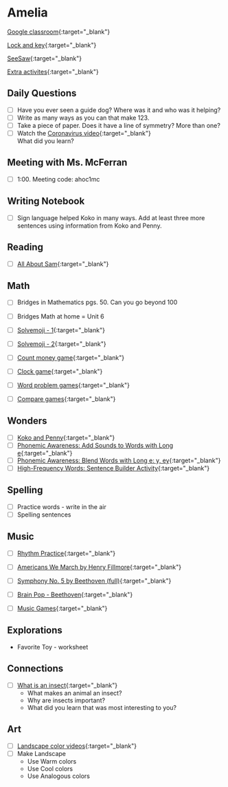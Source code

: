 # Amelia

[Google classroom](https://classroom.google.com/){:target="_blank"}

[Lock and key](https://www.ahschools.us/sign-in){:target="_blank"}

[SeeSaw](https://app.seesaw.me/){:target="_blank"}

[Extra activites](Amelia_extra){:target="_blank"}


## Daily Questions

 - [ ] Have you ever seen a guide dog?  Where was it and who was it helping?
 - [ ] Write as many ways as you can that make 123.
 - [ ] Take a piece of paper. Does it have a line of symmetry?  More than one?
 - [ ] Watch the [Coronavirus video](https://www.brainpop.com/health/diseasesinjuriesandconditions/coronavirus/){:target="_blank"}  
 What did you learn?
 
 ## Meeting with Ms. McFerran
 - [ ] 1:00.  Meeting code: ahoc1mc

## Writing Notebook
  - [ ] Sign language helped Koko in many ways. Add at least three more sentences using information from Koko and Penny.

## Reading
  - [ ] [All About Sam](https://docs.google.com/document/d/1ucISWm50hSFFfUmbYSedTSbLlBP3UXRR5yTle4iao7Y/edit){:target="_blank"}
## Math
  - [ ] Bridges in Mathematics pgs. 50.  Can you go beyond 100
  - [ ] Bridges Math at home = Unit 6
  - [ ] [Solvemoji - 1](https://www.solvemoji.com/Puzzle/Puzzle/33688){:target="_blank"}
  - [ ] [Solvemoji - 2](https://www.solvemoji.com/Puzzle/Puzzle/34663){:target="_blank"}
  - [ ] [Count money game](https://www.ixl.com/math/grade-1/count-pennies-nickels-and-dimes){:target="_blank"}
  - [ ] [Clock game](https://www.ixl.com/math/grade-1/match-analog-and-digital-clocks){:target="_blank"}
  - [ ] [Word problem games](https://www.ixl.com/math/grade-1/addition-word-problems-one-digit-plus-two-digit-numbers){:target="_blank"}
  - [ ] [Compare games](https://www.ixl.com/math/grade-1/compare-numbers-up-to-100-using-symbols){:target="_blank"}
  

## Wonders
  - [ ] [Koko and Penny](https://connected.mcgraw-hill.com/mhelibs/projects/ebook-reader/1.11.0/player-reflowable.html#/main?bookUrl=https:%2F%2Fcatalog.mcgraw-hill.com%2Fsecure%2FJZ77SQ0Z1996XFV5RDQ6JCWVT1;s%3DB121AF2EAC38BF336A63B8E44329223B&readerType=new&pageMode=double&connectEDBaseUrl=https:%2F%2Fconnected.mcgraw-hill.com&stateCode=MN&mghApi=https:%2F%2Fconnected.mcgraw-hill.com%2Frd14s%2Fdynamic%2F1581709970%2FMGH_EBOOK_API.js&mghCourseID=PPCGQEFLHFLOWRZXX7OHHKKQTE&mghClassID=ZZZMFB5GYFPL7MPEXFYCVFWV8O&page=130){:target="_blank"}
  - [ ] [Phonemic Awareness: Add Sounds to Words with Long e](https://catalog.mcgraw-hill.com/repository/protected_content/COMPOUND/50000412/26/26/index.html?mghApi=https%3A%2F%2Fconnected.mcgraw-hill.com%2Frd14s%2Fdynamic%2F1581709970%2FMGH_EBOOK_API.js&mghCourseID=PPCGQEFLHFLOWRZXX7OHHKKQTE){:target="_blank"}
  - [ ] [Phonemic Awareness: Blend Words with Long e: y, ey](https://catalog.mcgraw-hill.com/repository/protected_content/COMPOUND/50000368/16/18/index.html?mghApi=https%3A%2F%2Fconnected.mcgraw-hill.com%2Frd14s%2Fdynamic%2F1581709970%2FMGH_EBOOK_API.js&mghCourseID=PPCGQEFLHFLOWRZXX7OHHKKQTE){:target="_blank"}
  - [ ] [High-Frequency Words: Sentence Builder Activity](https://catalog.mcgraw-hill.com/repository/protected_content/COMPOUND/50000298/60/55/index.html?mghApi=https%3A%2F%2Fconnected.mcgraw-hill.com%2Frd14s%2Fdynamic%2F1581709970%2FMGH_EBOOK_API.js&mghCourseID=PPCGQEFLHFLOWRZXX7OHHKKQTE){:target="_blank"}

## Spelling
  - [ ] Practice words - write in the air
  - [ ] Spelling sentences
## Music
- [ ] [Rhythm Practice](https://docs.google.com/document/d/1XgwYay9bAW6bZhi_B-UPSH62IRTmBYNleL_w437TYSY/edit){:target="_blank"}
- [ ] [Americans We March by Henry Fillmore](https://www.youtube.com/watch?v=L_1SXGC5qNQ){:target="_blank"}
- [ ] [Symphony No. 5 by Beethoven (full)](https://www.youtube.com/watch?v=IvrzJ8uH1PI){:target="_blank"}
- [ ] [Brain Pop - Beethoven](https://www.brainpop.com/artsandmusic/famousartistsandmusicians/ludwigvanbeethoven/){:target="_blank"}
- [ ] [Music Games](https://musicplayonline.com/){:target="_blank"}


## Explorations
- Favorite Toy - worksheet

## Connections
- [ ] [What is an insect](https://anoka.discoveryeducation.com/learn/videos/67789739-3d86-4ecf-b9a4-216caa85ecee/){:target="_blank"}
  - What makes an animal an insect? 
  - Why are insects important? 
  - What did you learn that was most interesting to you?

## Art
  - [ ] [Landscape color videos](https://classroom.google.com/c/NTU1OTA3OTEyMzZa/a/NjcyMjk0MzIxMzda/details){:target="_blank"}
  - [ ] Make Landscape
    - Use Warm colors
    - Use Cool colors
    - Use Analogous colors
